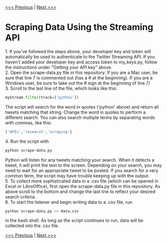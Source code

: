 [<<< Previous](creating_twitterbot.md) | [Next >>>](resources.md)

# Scraping Data Using the Streaming API

1\. If you've followed the steps above, your developer key and token will automatically be used to authenticate to the Twitter Streaming API. If you haven't added your developer key and access token to my_keys.py, follow the instructions under "Getting your API key" above.  
2\. Open the scrape-data.py file in this repository.  If you are a Mac user, be sure that line 7 is commented out (has a # at the beginning).  If you are a Windows user, be sure to take out the # sign at the beginning of line 7/  
3\. Scroll to the last line of the file, which looks like this:

```python
myStream.filter(track=['python'])
```

The script will search for the word in quotes ('python' above) and return all tweets matching that string. Change the word in quotes to perform a different search. You can also search multiple terms by separating words with commas, like this:

```python
['APIs','research','scraping']
```

4\. Run the script with

```bash
python scrape-data.py
```

Python will listen for any tweets matching your search. When it detects a tweet, it will print the text to the screen. Depending on your search, you may need to wait for an appropriate tweet to be posted. If you search for a very common term, the script may have trouble keeping up with the output.  
5\. To collect more sophisticated data in a .csv file (which can be opened in Excel or LibreOffice), first open the scrape-data.py file in this repository. As above scroll to the bottom and change the last line to reflect your desired search criteria.  
6\. To start the listener and begin writing data to a .csv file, run

```bash
python scrape-data.py >> data.csv
```

in the bash shell. As long as the script continues to run, data will be collected into the .csv file.  

[<<< Previous](creating_twitterbot.md) | [Next >>>](resources.md)
